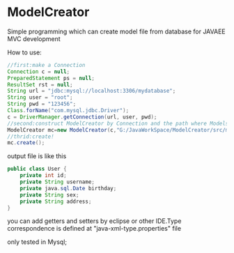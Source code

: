 # ModelCreator
Simple programming which can create model file from database for JAVAEE MVC development


How to use:

``` java
//first:make a Connection
Connection c = null;
PreparedStatement ps = null;
ResultSet rst = null;
String url = "jdbc:mysql://localhost:3306/mydatabase";
String user = "root";
String pwd = "123456";
Class.forName("com.mysql.jdbc.Driver");
c = DriverManager.getConnection(url, user, pwd);
//second:construct ModelCreator by Connection and the path where Models are writen to
ModelCreator mc=new ModelCreator(c,"G:/JavaWorkSpace/ModelCreator/src/model");
//thrid:create!
mc.create();
```
output file is like this

``` java
public class User {
	private int id;
	private String username;
	private java.sql.Date birthday;
	private String sex;
	private String address;
}

```

you can add getters and setters by eclipse or other IDE.Type correspondence is defined at "java-xml-type.properties" file

only tested in Mysql;
